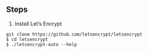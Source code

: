 ##  Steps

1. Install Let’s Encrypt

```
git clone https://github.com/letsencrypt/letsencrypt
$ cd letsencrypt
$ ./letsencrypt-auto --help
```
